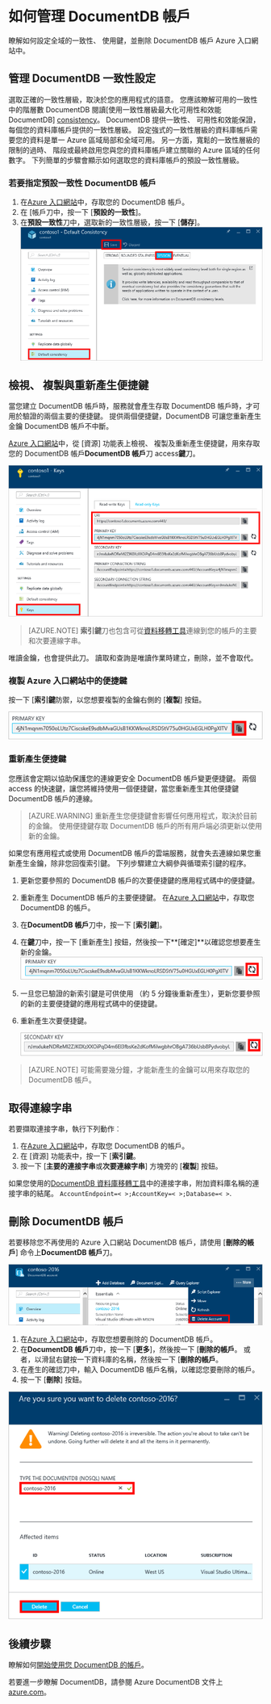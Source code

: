 <properties
    pageTitle="管理透過 Azure 入口網站 DocumentDB 帳戶 |Microsoft Azure"
    description="瞭解如何管理 DocumentDB 帳戶透過 Azure 入口網站。 尋找使用 Azure 入口網站檢視、 複製、 刪除及存取帳戶的指南。"
    keywords="Azure 入口網站，documentdb azure、 Microsoft azure"
    services="documentdb"
    documentationCenter=""
    authors="kirillg"
    manager="jhubbard"
    editor="cgronlun"/>

<tags
    ms.service="documentdb"
    ms.workload="data-services"
    ms.tgt_pltfrm="na"
    ms.devlang="na"
    ms.topic="article"
    ms.date="10/14/2016"
    ms.author="kirillg"/>

# <a name="how-to-manage-a-documentdb-account"></a>如何管理 DocumentDB 帳戶

瞭解如何設定全域的一致性、 使用鍵，並刪除 DocumentDB 帳戶 Azure 入口網站中。

## <a id="consistency"></a>管理 DocumentDB 一致性設定

選取正確的一致性層級，取決於您的應用程式的語意。 您應該瞭解可用的一致性中的階層數 DocumentDB 閱讀[使用一致性層級最大化可用性和效能 DocumentDB] [consistency]。 DocumentDB 提供一致性、 可用性和效能保證，每個您的資料庫帳戶提供的一致性層級。 設定強式的一致性層級的資料庫帳戶需要您的資料是單一 Azure 區域局部和全域可用。 另一方面，寬鬆的一致性層級的限制的過時、 階段或最終啟用您與您的資料庫帳戶建立關聯的 Azure 區域的任何數字。 下列簡單的步驟會顯示如何選取您的資料庫帳戶的預設一致性層級。 

### <a name="to-specify-the-default-consistency-for-a-documentdb-account"></a>若要指定預設一致性 DocumentDB 帳戶

1. 在[Azure 入口網站](https://portal.azure.com/)中，存取您的 DocumentDB 帳戶。
2. 在 [帳戶刀中，按一下 [**預設的一致性**]。
3. 在**預設一致性**刀中，選取新的一致性層級，按一下 [**儲存**]。
    ![預設的一致性工作階段][5]

## <a id="keys"></a>檢視、 複製與重新產生便捷鍵
當您建立 DocumentDB 帳戶時，服務就會產生存取 DocumentDB 帳戶時，才可用於驗證的兩個主要的便捷鍵。 提供兩個便捷鍵，DocumentDB 可讓您重新產生金鑰 DocumentDB 帳戶不中斷。 

[Azure 入口網站](https://portal.azure.com/)中，從 [資源] 功能表上檢視、 複製及重新產生便捷鍵，用來存取您的 DocumentDB 帳戶**DocumentDB 帳戶**刀 access**鍵**刀。

![Azure 入口網站的螢幕擷取畫面，鍵刀](./media/documentdb-manage-account/keys.png)

> [AZURE.NOTE] **索引鍵**刀也包含可從[資料移轉工具](documentdb-import-data.md)連線到您的帳戶的主要和次要連線字串。

唯讀金鑰，也會提供此刀。 讀取和查詢是唯讀作業時建立，刪除，並不會取代。

### <a name="copy-an-access-key-in-the-azure-portal"></a>複製 Azure 入口網站中的便捷鍵

按一下 [**索引鍵**防禦，以您想要複製的金鑰右側的 [**複製**] 按鈕。

![檢視和 Azure 入口網站，鍵刀中複製便捷鍵](./media/documentdb-manage-account/copykeys.png)

### <a name="regenerate-access-keys"></a>重新產生便捷鍵

您應該會定期以協助保護您的連線更安全 DocumentDB 帳戶變更便捷鍵。 兩個 access 的快速鍵，讓您將維持使用一個便捷鍵，當您重新產生其他便捷鍵 DocumentDB 帳戶的連線。

> [AZURE.WARNING] 重新產生您便捷鍵會影響任何應用程式，取決於目前的金鑰。 使用便捷鍵存取 DocumentDB 帳戶的所有用戶端必須更新以使用新的金鑰。

如果您有應用程式或使用 DocumentDB 帳戶的雲端服務，就會失去連線如果您重新產生金鑰，除非您回復索引鍵。 下列步驟建立大綱參與循環索引鍵的程序。

1. 更新您要參照的 DocumentDB 帳戶的次要便捷鍵的應用程式碼中的便捷鍵。
2. 重新產生 DocumentDB 帳戶的主要便捷鍵。 在[Azure 入口網站](https://portal.azure.com/)中，存取您 DocumentDB 的帳戶。
3. 在**DocumentDB 帳戶**刀中，按一下 [**索引鍵**]。
4. 在**鍵**刀中，按一下 [重新產生] 按鈕，然後按一下**[確定]**以確認您想要產生新的金鑰。
    ![重新產生便捷鍵](./media/documentdb-manage-account/regenerate-keys.png)

5. 一旦您已驗證的新索引鍵是可供使用 （約 5 分鐘後重新產生），更新您要參照的新的主要便捷鍵的應用程式碼中的便捷鍵。
6. 重新產生次要便捷鍵。

    ![重新產生便捷鍵](./media/documentdb-manage-account/regenerate-secondary-key.png)


> [AZURE.NOTE] 可能需要幾分鐘，才能新產生的金鑰可以用來存取您的 DocumentDB 帳戶。

## <a name="get-the--connection-string"></a>取得連線字串

若要擷取連接字串，執行下列動作︰ 

1. 在[Azure 入口網站](https://portal.azure.com)中，存取您 DocumentDB 的帳戶。
2. 在 [資源] 功能表中，按一下 [**索引鍵**。
3. 按一下 [**主要的連接字串**或**次要連線字串**] 方塊旁的 [**複製**] 按鈕。 

如果您使用的[DocumentDB 資料庫移轉工具](documentdb-import-data.md)中的連接字串，附加資料庫名稱的連接字串的結尾。 `AccountEndpoint=< >;AccountKey=< >;Database=< >`.

## <a id="delete"></a>刪除 DocumentDB 帳戶
若要移除您不再使用的 Azure 入口網站 DocumentDB 帳戶，請使用 [**刪除的帳戶**] 命令上**DocumentDB 帳戶**刀。

![如何刪除 DocumentDB 帳戶 Azure 入口網站中](./media/documentdb-manage-account/deleteaccount.png)


1. 在[Azure 入口網站](https://portal.azure.com/)中，存取您想要刪除的 DocumentDB 帳戶。
2. 在**DocumentDB 帳戶**刀中，按一下 [**更多**]，然後按一下 [**刪除的帳戶**。 或者，以滑鼠右鍵按一下資料庫的名稱，然後按一下 [**刪除的帳戶**。
3. 在產生的確認刀中，輸入 DocumentDB 帳戶名稱，以確認您要刪除的帳戶。
4. 按一下 [**刪除**] 按鈕。

![如何刪除 DocumentDB 帳戶 Azure 入口網站中](./media/documentdb-manage-account/delete-account-confirm.png)

## <a id="next"></a>後續步驟

瞭解如何[開始使用您 DocumentDB 的帳戶](http://go.microsoft.com/fwlink/p/?LinkId=402364)。

若要進一步瞭解 DocumentDB，請參閱 Azure DocumentDB 文件上[azure.com](http://go.microsoft.com/fwlink/?LinkID=402319&clcid=0x409)。


<!--Image references-->
[1]: ./media/documentdb-manage-account/documentdb_add_region-1.png
[2]: ./media/documentdb-manage-account/documentdb_add_region-2.png
[3]: ./media/documentdb-manage-account/documentdb_change_write_region-1.png
[4]: ./media/documentdb-manage-account/documentdb_change_write_region-2.png
[5]: ./media/documentdb-manage-account/documentdb_change_consistency-1.png
[6]: ./media/documentdb-manage-account/chooseandsaveconsistency.png

<!--Reference style links - using these makes the source content way more readable than using inline links-->
[bcdr]: https://azure.microsoft.com/documentation/articles/best-practices-availability-paired-regions/
[consistency]: https://azure.microsoft.com/documentation/articles/documentdb-consistency-levels/
[azureregions]: https://azure.microsoft.com/en-us/regions/#services
[offers]: https://azure.microsoft.com/en-us/pricing/details/documentdb/
